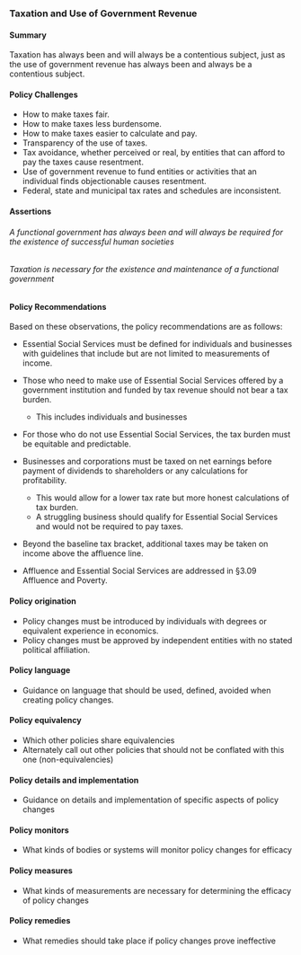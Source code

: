 ### Taxation and Use of Government Revenue

#### Summary
Taxation has always been and will always be a contentious subject, just as the use of government revenue has always been and always be a contentious subject.

#### Policy Challenges


- How to make taxes fair.
- How to make taxes less burdensome.
- How to make taxes easier to calculate and pay.
- Transparency of the use of taxes.
- Tax avoidance, whether perceived or real, by entities that can afford to pay the taxes cause resentment.
- Use of government revenue to fund entities or activities that an individual finds objectionable causes resentment.
- Federal, state and municipal tax rates and schedules are inconsistent.


#### Assertions 

###### A functional government has always been and will always be required for the existence of successful human societies
###### Taxation is necessary for the existence and maintenance of a functional government

#### Policy Recommendations
Based on these observations, the policy recommendations are as follows:

- Essential Social Services must be defined for individuals and businesses with guidelines that include but are not limited to measurements of income.
- Those who need to make use of Essential Social Services offered by a government institution and funded by tax revenue should not bear a tax burden.
    - This includes individuals and businesses
- For those who do not use Essential Social Services, the tax burden must be equitable and predictable.
- Businesses and corporations must be taxed on net earnings before payment of dividends to shareholders or any calculations for profitability.
    - This would allow for a lower tax rate but more honest calculations of tax burden.
    - A struggling business should qualify for Essential Social Services and would not be required to pay taxes.


- Beyond the baseline tax bracket, additional taxes may be taken on income above the affluence line.
- Affluence and Essential Social Services are addressed in §3.09 Affluence and Poverty.
  
#### Policy origination
- Policy changes must be introduced by individuals with degrees or equivalent experience in economics.
- Policy changes must be approved by independent entities with no stated political affiliation.

#### Policy language
- Guidance on language that should be used, defined, avoided when creating policy changes.

#### Policy equivalency
- Which other policies share equivalencies
- Alternately call out other policies that should not be conflated with this one (non-equivalencies)

#### Policy details and implementation
- Guidance on details and implementation of specific aspects of policy changes

#### Policy monitors 
- What kinds of bodies or systems will monitor policy changes for efficacy

#### Policy measures
- What kinds of measurements are necessary for determining the efficacy of policy changes

#### Policy remedies
- What remedies should take place if policy changes prove ineffective 

